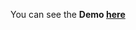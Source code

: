 
You can see the **Demo [here](https://gizemnkorkmaz.github.io/javascript30/30%20-%20Whack%20A%20Mole/index.html)**
